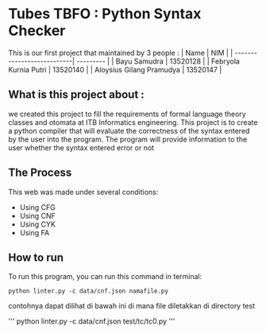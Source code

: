 # Tubes TBFO : Python Syntax Checker
This is our first project that maintained by 3 people :
|            Name            |     NIM   |
| ---------------------------| --------- |
| Bayu Samudra               | 13520128  |
| Febryola Kurnia Putri      | 13520140  |
| Aloysius Gilang Pramudya   | 13520147  |

## What is this project about :
we created this project to fill the requirements of formal language theory classes and otomata at ITB
Informatics engineering. This project is to create a python compiler that will evaluate the correctness
of the syntax entered by the user into the program. The program will provide information to the user
whether the syntax entered error or not

## The Process
This web was made under several conditions:
* Using CFG
* Using CNF
* Using CYK
* Using FA

## How to run
To run this program, you can run this command in terminal:

```
python linter.py -c data/cnf.json namafile.py
```
contohnya dapat dilihat di bawah ini di mana file diletakkan di directory test

'''
python linter.py -c data/cnf.json test/tc/tc0.py
'''

